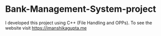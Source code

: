 # Bank-Management-System-project
I developed this project using C++ (File Handling and OPPs). To see the website visit https://imanshikagupta.me
